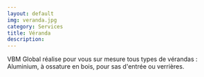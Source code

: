 ```yaml
---
layout: default
img: veranda.jpg
category: Services
title: Véranda
description:
---
```

  VBM Global réalise pour vous sur mesure tous types de vérandas : Aluminium, à ossature en bois, pour sas d'entrée ou verrières.
